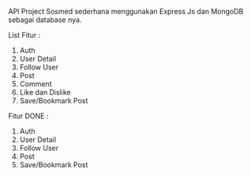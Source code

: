 API Project Sosmed sederhana menggunakan Express Js dan MongoDB sebagai database nya.

List Fitur : 

1. Auth
2. User Detail
3. Follow User
4. Post
5. Comment
6. Like dan Dislike
7. Save/Bookmark Post

Fitur DONE :

1. Auth
2. User Detail
3. Follow User
4. Post
5. Save/Bookmark Post
